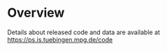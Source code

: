 # Overview
Details about released code and data are available at https://ps.is.tuebingen.mpg.de/code
